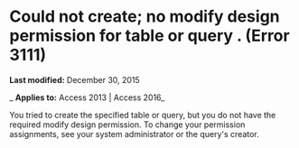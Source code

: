 
# Could not create; no modify design permission for table or query <name>. (Error 3111)

 **Last modified:** December 30, 2015

 _ **Applies to:** Access 2013 | Access 2016_

You tried to create the specified table or query, but you do not have the required modify design permission. To change your permission assignments, see your system administrator or the query's creator.


